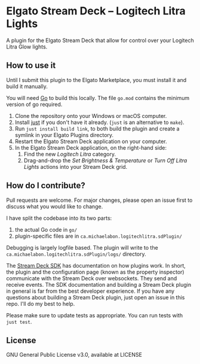 # Elgato Stream Deck – Logitech Litra Lights

A plugin for the Elgato Stream Deck that allow for control over your Logitech Litra Glow lights.

## How to use it

Until I submit this plugin to the Elgato Marketplace, you must install it and build it manually.

You will need [Go](https://go.dev/dl/) to build this locally.
The file `go.mod` contains the minimum version of go required.

1. Clone the repository onto your Windows or macOS computer.
2. Install [just](https://github.com/casey/just) if you don't have it already.
   (`just` is an alternative to `make`).
3. Run `just install build link`, to both build the plugin and create a symlink in your Elgato Plugins directory.
4. Restart the Elgato Stream Deck application on your computer.
5. In the Elgato Stream Deck application, on the right-hand side:
   1. Find the new *Logitech Litra* category.
   2. Drag-and-drop the *Set Brightness & Temperature* or *Turn Off Litra Lights* actions into your Stream Deck grid.

## How do I contribute?

Pull requests are welcome.
For major changes, please open an issue first to discuss what you would like to change.

I have split the codebase into its two parts:

1. the actual Go code in `go/`
2. plugin-specific files are in `ca.michaelabon.logitechlitra.sdPlugin/`

Debugging is largely logfile based.
The plugin will write to the `ca.michaelabon.logitechlitra.sdPlugin/logs/` directory.

The [Stream Deck SDK](https://docs.elgato.com/sdk/) has documentation on how plugins work.
In short, the plugin and the configuration page (known as the property inspector) communicate with the Stream Deck over websockets.
They send and receive events.
The SDK documentation and building a Stream Deck plugin in general is far from the best developer experience.
If you have any questions about building a Stream Deck plugin, just open an issue in this repo.
I'll do my best to help.

Please make sure to update tests as appropriate.
You can run tests with `just test`.

## License

GNU General Public License v3.0, available at LICENSE
